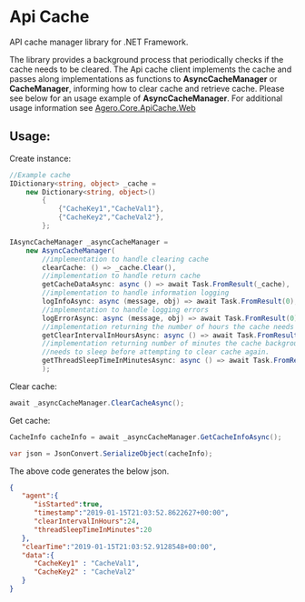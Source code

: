 # Api Cache

API cache manager library for .NET Framework.

The library provides a background process that periodically checks if the cache needs to be cleared. The Api cache client implements the cache and passes along implementations as functions to **AsyncCacheManager** or **CacheManager**, informing how to clear cache and retrieve cache. Please see below for an usage example of **AsyncCacheManager**. For additional usage information see [Agero.Core.ApiCache.Web](./Agero.Core.ApiCache.Web)

## Usage:
Create instance:
```csharp
//Example cache
IDictionary<string, object> _cache =
    new Dictionary<string, object>()
        {
            {"CacheKey1","CacheVal1"},
            {"CacheKey2","CacheVal2"},
        };

IAsyncCacheManager _asyncCacheManager =
    new AsyncCacheManager(
        //implementation to handle clearing cache
        clearCache: () => _cache.Clear(),
        //implementation to handle return cache
        getCacheDataAsync: async () => await Task.FromResult(_cache),
        //implementation to handle information logging
        logInfoAsync: async (message, obj) => await Task.FromResult(0),
        //implementation to handle logging errors
        logErrorAsync: async (message, obj) => await Task.FromResult(0),
        //implementation returning the number of hours the cache needs to be cleared
        getClearIntervalInHoursAsync: async () => await Task.FromResult(24),
        //implementation returning number of minutes the cache background thread 
        //needs to sleep before attempting to clear cache again.
        getThreadSleepTimeInMinutesAsync: async () => await Task.FromResult(20)     
        );
```

Clear cache:
```csharp
await _asyncCacheManager.ClearCacheAsync();  
```

Get cache:
```csharp
CacheInfo cacheInfo = await _asyncCacheManager.GetCacheInfoAsync();  

var json = JsonConvert.SerializeObject(cacheInfo);  
```

The above code generates the below json.
```json
{  
   "agent":{  
      "isStarted":true,
      "timestamp":"2019-01-15T21:03:52.8622627+00:00",
      "clearIntervalInHours":24,
      "threadSleepTimeInMinutes":20
   },
   "clearTime":"2019-01-15T21:03:52.9128548+00:00",
   "data":{  
      "CacheKey1" : "CacheVal1",
      "CacheKey2" : "CacheVal2"
   }
}
```